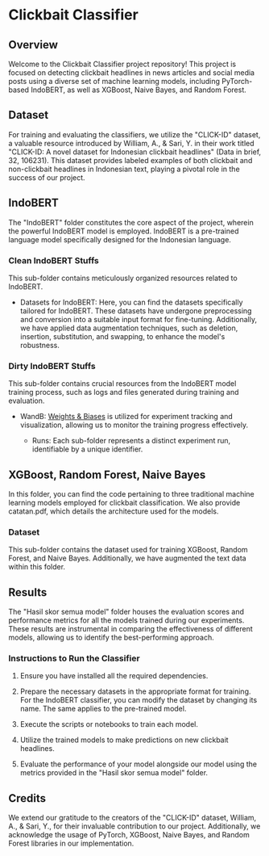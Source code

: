 # Clickbait Classifier

## Overview

Welcome to the Clickbait Classifier project repository! This project is focused on detecting clickbait headlines in news articles and social media posts using a diverse set of machine learning models, including PyTorch-based IndoBERT, as well as XGBoost, Naive Bayes, and Random Forest.

## Dataset

For training and evaluating the classifiers, we utilize the "CLICK-ID" dataset, a valuable resource introduced by William, A., & Sari, Y. in their work titled "CLICK-ID: A novel dataset for Indonesian clickbait headlines" (Data in brief, 32, 106231). This dataset provides labeled examples of both clickbait and non-clickbait headlines in Indonesian text, playing a pivotal role in the success of our project.

## IndoBERT

The "IndoBERT" folder constitutes the core aspect of the project, wherein the powerful IndoBERT model is employed. IndoBERT is a pre-trained language model specifically designed for the Indonesian language.

### Clean IndoBERT Stuffs

This sub-folder contains meticulously organized resources related to IndoBERT.

- Datasets for IndoBERT: Here, you can find the datasets specifically tailored for IndoBERT. These datasets have undergone preprocessing and conversion into a suitable input format for fine-tuning. Additionally, we have applied data augmentation techniques, such as deletion, insertion, substitution, and swapping, to enhance the model's robustness.

### Dirty IndoBERT Stuffs

This sub-folder contains crucial resources from the IndoBERT model training process, such as logs and files generated during training and evaluation.

- WandB: [Weights & Biases](https://wandb.ai/) is utilized for experiment tracking and visualization, allowing us to monitor the training progress effectively.

  - Runs: Each sub-folder represents a distinct experiment run, identifiable by a unique identifier.

## XGBoost, Random Forest, Naive Bayes

In this folder, you can find the code pertaining to three traditional machine learning models employed for clickbait classification. We also provide catatan.pdf, which details the architecture used for the models.

### Dataset

This sub-folder contains the dataset used for training XGBoost, Random Forest, and Naive Bayes. Additionally, we have augmented the text data within this folder.

## Results

The "Hasil skor semua model" folder houses the evaluation scores and performance metrics for all the models trained during our experiments. These results are instrumental in comparing the effectiveness of different models, allowing us to identify the best-performing approach.

### Instructions to Run the Classifier

1. Ensure you have installed all the required dependencies.

2. Prepare the necessary datasets in the appropriate format for training. For the IndoBERT classifier, you can modify the dataset by changing its name. The same applies to the pre-trained model.

3. Execute the scripts or notebooks to train each model.

4. Utilize the trained models to make predictions on new clickbait headlines.

5. Evaluate the performance of your model alongside our model using the metrics provided in the "Hasil skor semua model" folder.

## Credits

We extend our gratitude to the creators of the "CLICK-ID" dataset, William, A., & Sari, Y., for their invaluable contribution to our project. Additionally, we acknowledge the usage of PyTorch, XGBoost, Naive Bayes, and Random Forest libraries in our implementation.
